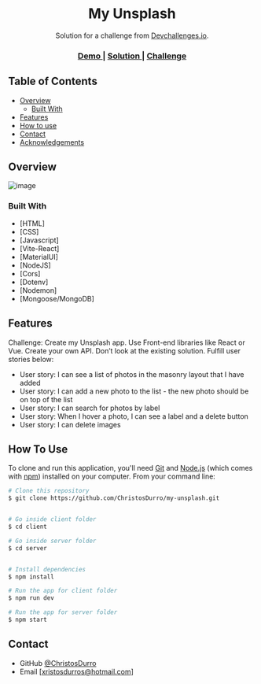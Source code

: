<!-- Please update value in the {}  -->

<h1 align="center">My Unsplash</h1>

<div align="center">
   Solution for a challenge from  <a href="http://devchallenges.io" target="_blank">Devchallenges.io</a>.
</div>

<div align="center">
  <h3>
    <a href="https://my-unsplash-version.netlify.app/">
      Demo
    </a>
    <span> | </span>
    <a href="https://devchallenges.io/solutions/x3ukcGKoV5ei0JQNxOZ2">
      Solution
    </a>
    <span> | </span>
    <a href="https://devchallenges.io/challenges/rYyhwJAxMfES5jNQ9YsP">
      Challenge
    </a>
  </h3>
</div>

<!-- TABLE OF CONTENTS -->

## Table of Contents

- [Overview](#overview)
  - [Built With](#built-with)
- [Features](#features)
- [How to use](#how-to-use)
- [Contact](#contact)
- [Acknowledgements](#acknowledgements)

<!-- OVERVIEW -->

## Overview

![image](https://user-images.githubusercontent.com/68753715/212566697-7e2c34b7-3ce0-43b4-b95d-6f5b0972f933.png)


### Built With

- [HTML]
- [CSS]
- [Javascript]
- [Vite-React]
- [MaterialUI]
- [NodeJS]
- [Cors]
- [Dotenv]
- [Nodemon]
- [Mongoose/MongoDB]

## Features

Challenge: Create my Unsplash app. Use Front-end libraries like React or Vue. Create your own API. Don’t look at the existing solution. Fulfill user stories below:

- User story: I can see a list of photos in the masonry layout that I have added
- User story: I can add a new photo to the list - the new photo should be on
  top of the list
- User story: I can search for photos by label
- User story: When I hover a photo, I can see a label and a delete button
- User story: I can delete images

## How To Use

To clone and run this application, you'll need [Git](https://git-scm.com) and [Node.js](https://nodejs.org/en/download/) (which comes with [npm](http://npmjs.com)) installed on your computer. From your command line:

```bash
# Clone this repository
$ git clone https://github.com/ChristosDurro/my-unsplash.git


# Go inside client folder
$ cd client

# Go inside server folder
$ cd server


# Install dependencies
$ npm install

# Run the app for client folder
$ npm run dev

# Run the app for server folder
$ npm start
```

## Contact

- GitHub [@ChristosDurro](https://{github.com/ChristosDurro})
- Email [xristosdurros@hotmail.com]
